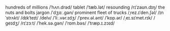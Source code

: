hundreds of millions /ˈhʌn.drəd/
tablet /ˈtæb.lət/ 
resounding /rɪˈzaʊn.dɪŋ/ 
the nuts and bolts
jargon /ˈdʒɑː.ɡən/
prominent
fleet of trucks
/ˌrez.ɪˈden.ʃəl/
/ɪnˈstrʌkt/
/dɪkˈteɪt/
/delv/
/ˈliː.vər.ɪdʒ/
/ˈprev.əl.ənt/ 
/ˈkɒp.ər/
/ˌeɪ.sɪˈmet.rɪk/
/ɡeɪdʒ/ 
/rɪˈzɔːt/
/ˈhek.sə.ɡən/
/ˈrɒm.bəs/ 
/ˈtræp.ɪ.zɔɪd/
